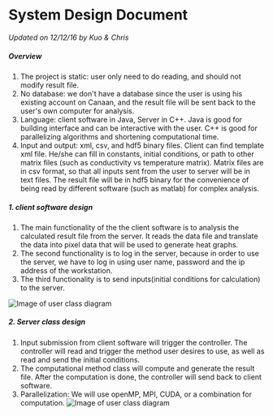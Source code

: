 # System Design Document
_Updated on 12/12/16 by Kuo & Chris_

##### Overview
1. The project is static: user only need to do reading, and should not modify result file.
2. No database: we don't have a database since the user is using his existing account on Canaan, and the result file will be sent back to the user's own computer for analysis.
3. Language: client software in Java, Server in C++. Java is good for building interface and can be interactive with the user. C++ is good for parallelizing algorithms and shortening computational time.
4. Input and output: xml, csv, and hdf5 binary files. Client can find template xml file. He/she can fill in constants, initial conditions, or path to other matrix files (such as conductivity vs temperature matrix). Matrix files are in csv format, so that all inputs sent from the user to server will be in text files. The result file will be in hdf5 binary for the convenience of being read by different software (such as matlab) for complex analysis.

##### 1. client software design
1. The main functionality of the the client software is to analysis the calculated result file from the server. It reads the data file and translate the data into pixel data that will be used to generate heat graphs.
2. The second functionality is to log in the server, because in order to use the server, we have to log in using user name, password and the ip address of the workstation.
3. The third functionality is to send inputs(initial conditions for calculation) to the server.

![Image of user class diagram](../diagrams/classDiagram_user.png)
##### 2. Server class design
1. Input submission from client software will trigger the controller. The controller will read and trigger the method user desires to use, as well as read and send the initial conditions.
2. The computational method class will compute and generate the result file. After the computation is done, the controller will send back to client software.
3. Parallelization: We will use openMP, MPI, CUDA, or a combination for computation.
![Image of user class diagram](../diagrams/classDiagram_server.png)
